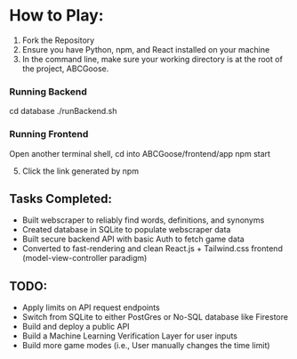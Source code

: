 # How to Play:

1. Fork the Repository
2. Ensure you have Python, npm, and React installed on your machine
3. In the command line, make sure your working directory is at the root of the project, ABCGoose.

### Running Backend

cd database
./runBackend.sh

### Running Frontend

Open another terminal shell, cd into ABCGoose/frontend/app
npm start

5. Click the link generated by npm

## Tasks Completed:

- Built webscraper to reliably find words, definitions, and synonyms
- Created database in SQLite to populate webscraper data
- Built secure backend API with basic Auth to fetch game data
- Converted to fast-rendering and clean React.js + Tailwind.css frontend (model-view-controller paradigm)

## TODO:

- Apply limits on API request endpoints
- Switch from SQLite to either PostGres or No-SQL database like Firestore
- Build and deploy a public API
- Build a Machine Learning Verification Layer for user inputs
- Build more game modes (i.e., User manually changes the time limit)
